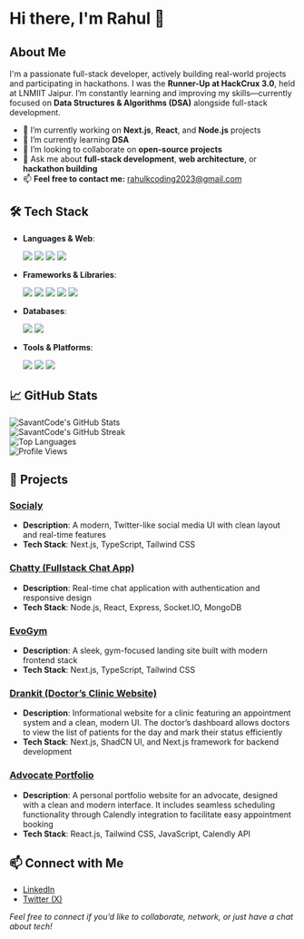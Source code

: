# Hi there, I'm Rahul 👋

## About Me

I'm a passionate full-stack developer, actively building real-world projects and participating in hackathons. I was the **Runner-Up at HackCrux 3.0**, held at LNMIIT Jaipur. I’m constantly learning and improving my skills—currently focused on **Data Structures & Algorithms (DSA)** alongside full-stack development.

* 🔭 I’m currently working on **Next.js**, **React**, and **Node.js** projects
* 🌱 I’m currently learning **DSA**
* 👯 I’m looking to collaborate on **open-source projects**
* 💬 Ask me about **full-stack development**, **web architecture**, or **hackathon building**
* 📫 **Feel free to contact me:** [rahulkcoding2023@gmail.com](mailto:rahulkcoding2023@gmail.com)

## 🛠️ Tech Stack

* **Languages & Web**:

  <div align="left">
    <img src="https://img.shields.io/badge/JavaScript-F7DF1E?style=for-the-badge&logo=javascript&logoColor=black" />
    <img src="https://img.shields.io/badge/TypeScript-3178C6?style=for-the-badge&logo=typescript&logoColor=white" />
    <img src="https://img.shields.io/badge/HTML5-E34F26?style=for-the-badge&logo=html5&logoColor=white" />
    <img src="https://img.shields.io/badge/CSS3-1572B6?style=for-the-badge&logo=css3&logoColor=white" />
  </div>

* **Frameworks & Libraries**:

  <div align="left">
    <img src="https://img.shields.io/badge/React-61DAFB?style=for-the-badge&logo=react&logoColor=black" />
    <img src="https://img.shields.io/badge/Next.js-000000?style=for-the-badge&logo=nextdotjs&logoColor=white" />
    <img src="https://img.shields.io/badge/Node.js-339933?style=for-the-badge&logo=nodedotjs&logoColor=white" />
    <img src="https://img.shields.io/badge/Express.js-404D59?style=for-the-badge&logo=express&logoColor=white" />
    <img src="https://img.shields.io/badge/Tailwind_CSS-38B2AC?style=for-the-badge&logo=tailwind-css&logoColor=white" />
  </div>

* **Databases**:

  <div align="left">
    <img src="https://img.shields.io/badge/MongoDB-47A248?style=for-the-badge&logo=mongodb&logoColor=white" />
    <img src="https://img.shields.io/badge/PostgreSQL-4169E1?style=for-the-badge&logo=postgresql&logoColor=white" />
  </div>

* **Tools & Platforms**:

  <div align="left">
    <img src="https://img.shields.io/badge/Git-F05032?style=for-the-badge&logo=git&logoColor=white" />
    <img src="https://img.shields.io/badge/Vercel-000000?style=for-the-badge&logo=vercel&logoColor=white" />
    <img src="https://img.shields.io/badge/Render-46E3B7?style=for-the-badge&logo=render&logoColor=black" />
  </div>

## 📈 GitHub Stats

![SavantCode's GitHub Stats](https://github-readme-stats.vercel.app/api?username=SavantCode&theme=tokyonight&show_icons=true&hide_border=true&count_private=true)  
![SavantCode's GitHub Streak](https://streak-stats.demolab.com/?user=SavantCode&theme=tokyonight&hide_border=true)  
![Top Languages](https://github-readme-stats.vercel.app/api/top-langs/?username=SavantCode&layout=compact&theme=tokyonight&hide_border=true)  
![Profile Views](https://komarev.com/ghpvc/?username=SavantCode&color=brightgreen)

## 🚀 Projects

### [Socialy](https://socialy-next-js.vercel.app/)

* **Description**: A modern, Twitter-like social media UI with clean layout and real-time features  
* **Tech Stack**: Next.js, TypeScript, Tailwind CSS

### [Chatty (Fullstack Chat App)](https://fullstack-chat-appp.onrender.com/)

* **Description**: Real-time chat application with authentication and responsive design  
* **Tech Stack**: Node.js, React, Express, Socket.IO, MongoDB

### [EvoGym](https://evogym-typescript-wine.vercel.app/)

* **Description**: A sleek, gym-focused landing site built with modern frontend stack  
* **Tech Stack**: Next.js, TypeScript, Tailwind CSS

### [Drankit (Doctor’s Clinic Website)](https://drankit.vercel.app/)

* **Description**: Informational website for a clinic featuring an appointment system and a clean, modern UI. The doctor’s dashboard allows doctors to view the list of patients for the day and mark their status efficiently  
* **Tech Stack**: Next.js, ShadCN UI, and Next.js framework for backend development

### [Advocate Portfolio](https://advocate-portfolio-eight.vercel.app/)

* **Description**: A personal portfolio website for an advocate, designed with a clean and modern interface. It includes seamless scheduling functionality through Calendly integration to facilitate easy appointment booking  
* **Tech Stack**: React.js, Tailwind CSS, JavaScript, Calendly API

## 📫 Connect with Me

* [LinkedIn](https://www.linkedin.com/in/rahul-kushwaha-1ab569281/)
* [Twitter (X)](https://x.com/R_ahul92?t=tpTAY2LljnmQODF5rGJO3A&s=09)

*Feel free to connect if you’d like to collaborate, network, or just have a chat about tech!*
